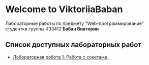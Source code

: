 # Welcome to ViktoriiaBaban

Лабораторные работы по предмету "Web-программирование" студентки группы К33412 **Бабан Виктории**

## Список доступных лабораторных работ

- [Лабораторная работа 1. Работа с сокетами.](lab_1.md)
